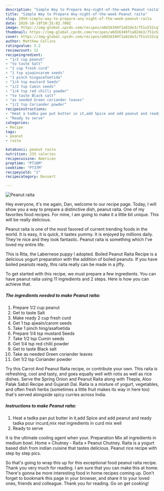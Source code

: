 ```yaml
---
description: "Simple Way to Prepare Any-night-of-the-week Peanut raita"
title: "Simple Way to Prepare Any-night-of-the-week Peanut raita"
slug: 2950-simple-way-to-prepare-any-night-of-the-week-peanut-raita
date: 2020-10-19T10:35:02.700Z
image: https://img-global.cpcdn.com/recipes/a0d16349f1a82de3/751x532cq70/peanut-raita-recipe-main-photo.jpg
thumbnail: https://img-global.cpcdn.com/recipes/a0d16349f1a82de3/751x532cq70/peanut-raita-recipe-main-photo.jpg
cover: https://img-global.cpcdn.com/recipes/a0d16349f1a82de3/751x532cq70/peanut-raita-recipe-main-photo.jpg
author: Matthew Collins
ratingvalue: 3.2
reviewcount: 12
recipeingredient:
- "1/2 cup peanut"
- "to taste Salt"
- "2 cup fresh curd"
- "1 tsp ajwaincarom seeds"
- "1 pinch hingasafoetida"
- "1/4 tsp mustard Seeds"
- "1/2 tsp Cumin seeds"
- "1/4 tsp red chilli powder"
- "to taste Black salt"
- "as needed Green coriander leaves"
- "1/2 tsp Coriander powder"
recipeinstructions:
- "Heat a tadka pan put butter in it,add Spice and add peanut and ready tadka pour incurd,mix rest ingredients in curd mix well"
- "Ready to serve"
categories:
- Recipe
tags:
- peanut
- raita

katakunci: peanut raita 
nutrition: 233 calories
recipecuisine: American
preptime: "PT10M"
cooktime: "PT37M"
recipeyield: "2"
recipecategory: Dessert

---
```



![Peanut raita](https://img-global.cpcdn.com/recipes/a0d16349f1a82de3/751x532cq70/peanut-raita-recipe-main-photo.jpg)

Hey everyone, it's me again, Dan, welcome to our recipe page. Today, I will show you a way to prepare a distinctive dish, peanut raita. One of my favorites food recipes. For mine, I am going to make it a little bit unique. This will be really delicious.

Peanut raita is one of the most favored of current trending foods in the world. It is easy, it is quick, it tastes yummy. It is enjoyed by millions daily. They're nice and they look fantastic. Peanut raita is something which I've loved my entire life.

This is Rita, the Labernese puppy I adopted. Boiled Peanut Raita Recipe is a delicious yogurt preparation with the addition of boiled peanuts. If you have boiled peanuts ready, this raita really can be made in a jiffy.


To get started with this recipe, we must prepare a few ingredients. You can have peanut raita using 11 ingredients and 2 steps. Here is how you can achieve that.

<!--inarticleads1-->

##### The ingredients needed to make Peanut raita:

1. Prepare 1/2 cup peanut
1. Get to taste Salt
1. Make ready 2 cup fresh curd
1. Get 1 tsp ajwain/carom seeds
1. Take 1 pinch hing/asafoetida
1. Prepare 1/4 tsp mustard Seeds
1. Take 1/2 tsp Cumin seeds
1. Get 1/4 tsp red chilli powder
1. Get to taste Black salt
1. Take as needed Green coriander leaves
1. Get 1/2 tsp Coriander powder


Try this Carrot And Peanut Raita recipe, or contribute your own. This raita is refreshing, cool and tasty, and goes equally well with rotis as well as rice dishes. Serve the Spring Onion and Peanut Raita along with Thepla, Aloo Palak Sabzi Recipe and Gujarati Dal. Raita is a mixture of yogurt, vegetables, and often fresh herbs (sometimes a little fruit makes its way in here too) that&#39;s served alongside spicy curries across India. 

<!--inarticleads2-->

##### Instructions to make Peanut raita:

1. Heat a tadka pan put butter in it,add Spice and add peanut and ready tadka pour incurd,mix rest ingredients in curd mix well
1. Ready to serve


It is the ultimate cooling agent when your. Preparation Mix all ingredients in medium bowl. Home » Chutney - Raita » Peanut Chutney. Raita is a yogurt based dish from indian cuisine that tastes delicious. Peanut rice recipe with step by step pics. 

So that's going to wrap this up for this exceptional food peanut raita recipe. Thank you very much for reading. I am sure that you can make this at home. There's gonna be more interesting food in home recipes coming up. Don't forget to bookmark this page in your browser, and share it to your loved ones, friends and colleague. Thank you for reading. Go on get cooking!
